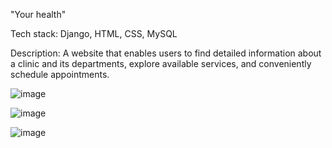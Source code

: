 "Your health"

Tech stack: Django, HTML, CSS, MySQL 

Description: 
A website that enables users to find detailed information about a clinic and its departments, explore available services, and conveniently schedule appointments.

![image](https://github.com/user-attachments/assets/7bcbe944-cd1b-47bd-a286-229a60480536)

![image](https://github.com/user-attachments/assets/93525295-534b-4f8a-b3f2-dbb5fbdd1115)

![image](https://github.com/user-attachments/assets/0283cf1b-f1a0-4d7c-be15-8813b7bd1ced)



